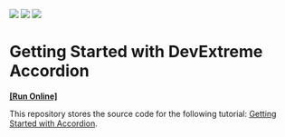 <!-- default badges list -->
![](https://img.shields.io/endpoint?url=https://codecentral.devexpress.com/api/v1/VersionRange/488943590/21.1.3%2B)
[![](https://img.shields.io/badge/Open_in_DevExpress_Support_Center-FF7200?style=flat-square&logo=DevExpress&logoColor=white)](https://supportcenter.devexpress.com/ticket/details/T1086890)
[![](https://img.shields.io/badge/📖_How_to_use_DevExpress_Examples-e9f6fc?style=flat-square)](https://docs.devexpress.com/GeneralInformation/403183)
<!-- default badges end -->
# Getting Started with DevExtreme Accordion
<!-- run online -->
**[[Run Online]](https://codecentral.devexpress.com/488943590/)**
<!-- run online end -->

This repository stores the source code for the following tutorial: [Getting Started with Accordion](https://js.devexpress.com/Documentation/Guide/UI_Components/Accordion/Getting_Started_with_Accordion/).
